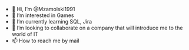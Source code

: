 - 👋 Hi, I’m @Mzamolski1991
- 👀 I’m interested in Games 
- 🌱 I’m currently learning SQL, Jira
- 💞️ I’m looking to collaborate on a company that will introduce me to the world of IT
- 📫 How to reach me by mail

<!---
Mzamolski1991/Mzamolski1991 is a ✨ special ✨ repository because its `README.md` (this file) appears on your GitHub profile.
You can click the Preview link to take a look at your changes.
--->

